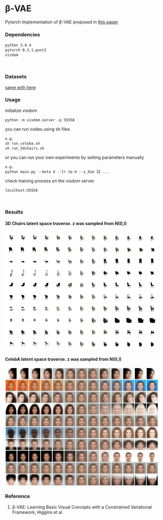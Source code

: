 # β-VAE
Pytorch implementation of β-VAE proposed in [this paper]
<br>

### Dependencies
```
python 3.6.4
pytorch 0.3.1.post2
visdom
```
<br>

### Datasets
[same with here]

### Usage
initialize visdom
```
python -m visdom.server -p 55558
```
you can run codes using sh files
```
e.g.
sh run_celeba.sh
sh run_3dchairs.sh
```
or you can run your own experiments by setting parameters manually
```
e.g.
python main.py --beta 4 --lr 1e-4 --z_dim 32 ...
```
check training process on the visdom server
```
localhost:55558
```
<br>

### Results
#### 3D Chairs latent space traverse. z was sampled from N(0,I)
![3dchairs](misc/beta_vae_3dchairs_iter_1000000.jpg)
#### CelebA latent space traverse. z was sampled from N(0,I)
![celeba](misc/beta_vae_celeba_iter_1000000.jpg)


### Reference
1. β-VAE: Learning Basic Visual Concepts with a Constrained Variational Framework, Higgins et al.

[this paper]: https://openreview.net/pdf?id=Sy2fzU9gl
[same with here]: https://github.com/1Konny/FactorVAE

